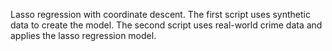 Lasso regression with coordinate descent. The first script uses synthetic data to create the model. The second script uses real-world crime data and applies the lasso regression model.
